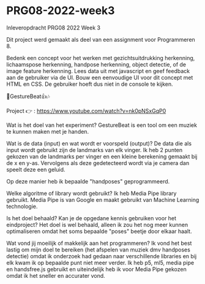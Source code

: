 # PRG08-2022-week3
Inleveropdracht PRG08 2022 Week 3


Dit project werd gemaakt als deel van een assignment voor Programmeren 8.

Bedenk een concept voor het werken met gezichtsuitdrukking herkenning, lichaamspose herkenning, handpose herkenning, object detectie, of de image feature herkenning.
Lees data uit met javascript en geef feedback aan de gebruiker via de UI.
Bouw een eenvoudige UI voor dit concept met HTML en CSS. De gebruiker hoeft dus niet in de console te kijken.


🤘GestureBeat👍🎶

Project 👉 : https://www.youtube.com/watch?v=nk0pNSxGqP0

Wat is het doel van het experiment?
GestureBeat is een tool om een muziek te kunnen maken met je handen.

Wat is de data (input) en wat wordt er voorspeld (output)?
De data die als input wordt gebruikt zijn de landmarks van elk vinger.
Ik heb 2 punten gekozen van de landmarks per vinger en een kleine berekening gemaakt bij de x en y-as.
Vervolgens als deze gedetecteerd wordt via je camera dan speelt deze een geluid.

Op deze manier heb ik bepaalde "handposes" geprogrammeerd.


Welke algoritme of library wordt gebruikt?
Ik heb Media Pipe library gebruikt. 
Media Pipe is van Google en maakt gebruikt van Machine Learning technologie.

Is het doel behaald? Kan je de opgedane kennis gebruiken voor het eindproject?
Het doel is wel behaald, alleen ik zou het nog meer kunnen optimaliseren omdat het soms bepaalde "poses" beetje door elkaar haalt.

Wat vond jij moeilijk of makkelijk aan het programmeren?
Ik vond het best lastig om mijn doel te bereiken (het afspelen van muziek dmv handposes detectie) omdat ik onderzoek had gedaan naar verschillende libraries en bij elk kwam ik op bepaalde punt niet meer verder. 
Ik heb p5, ml5, media pipe en handsfree.js gebruikt en uiteindelijk heb ik voor Media Pipe gekozen omdat ik het sneller en accurater vond.

